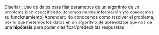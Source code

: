 Diseñar:: Uso de datos para fijar parámetros de un algoritmo de un problema bien especificado (tenemos mucha información y/o conocemos su funcionamiento)
Aprender:: No conocemos como resolver el problema, por lo que metemos los datos en un algoritmo de aprendizaje que nos de una **hipótesis** para poder clasificar/predecir las respuestas
